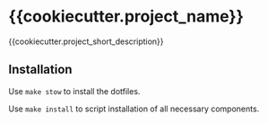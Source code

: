 {{cookiecutter.project_name}}
=============================


{{cookiecutter.project_short_description}}

Installation
-------------

Use `make stow` to install the dotfiles.

Use `make install` to script installation of all necessary components.


